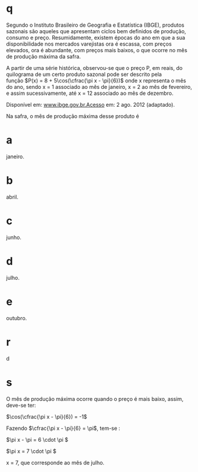 # q
Segundo o Instituto Brasileiro de Geografia e Estatística (IBGE), produtos sazonais são aqueles que apresentam ciclos bem definidos de produção, consumo e preço. Resumidamente, existem épocas do ano em que a sua disponibilidade nos mercados varejistas ora é escassa, com preços elevados, ora é abundante, com preços mais baixos, o que ocorre no mês de produção máxima da safra.

A partir de uma série histórica, observou-se que o preço P, em reais, do quilograma de um certo produto sazonal pode ser descrito pela função $P(x) = 8 + 5\cos(\cfrac{\pi x - \pi}{6})$ onde x representa o mês do ano, sendo x = 1 associado ao mês de janeiro, x = 2 ao mês de fevereiro, e assim sucessivamente, até x = 12 associado ao mês de dezembro.

Disponível em: www.ibge.gov.br.Acesso em: 2 ago. 2012 (adaptado).

Na safra, o mês de produção máxima desse produto é

# a
janeiro.

# b
abril.

# c
junho.

# d
julho.

# e
outubro.

# r
d

# s
O mês de produção máxima ocorre quando o preço é mais baixo, assim, deve-se ter:

$\cos(\cfrac{\pi x - \pi}{6}) = -1$

Fazendo $\cfrac{\pi x - \pi}{6} = \pi$, tem-se :

$\pi x - \pi = 6 \cdot \pi $

$\pi x = 7 \cdot \pi $

x = 7, que corresponde ao mês de julho.

